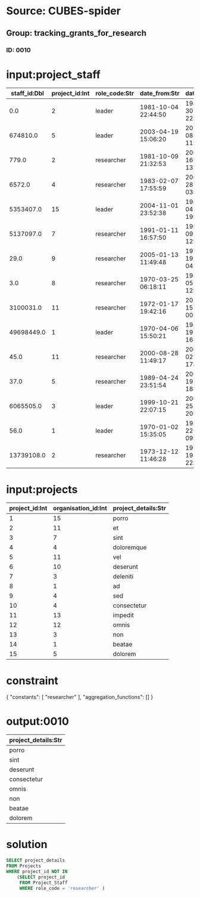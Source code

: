 # Source: CUBES-spider
## Group: tracking_grants_for_research
### ID: 0010

# input:project_staff

| staff_id:Dbl | project_id:Int | role_code:Str | date_from:Str | date_to:Str | other_details:Str |
|---|---|---|---|---|---|
| 0.0 | 2 | leader | 1981-10-04 22:44:50 | 1985-05-30 22:26:30 | nan |
| 674810.0 | 5 | leader | 2003-04-19 15:06:20 | 2010-12-08 11:55:36 | nan |
| 779.0 | 2 | researcher | 1981-10-09 21:32:53 | 2004-12-16 13:03:36 | nan |
| 6572.0 | 4 | researcher | 1983-02-07 17:55:59 | 2004-07-28 03:11:47 | nan |
| 5353407.0 | 15 | leader | 2004-11-01 23:52:38 | 1988-03-04 19:30:05 | nan |
| 5137097.0 | 7 | researcher | 1991-01-11 16:57:50 | 1993-06-09 12:44:28 | nan |
| 29.0 | 9 | researcher | 2005-01-13 11:49:48 | 1973-07-19 04:51:26 | nan |
| 3.0 | 8 | researcher | 1970-03-25 06:18:11 | 1985-12-05 12:00:58 | nan |
| 3100031.0 | 11 | researcher | 1972-01-17 19:42:16 | 2016-03-15 00:33:18 | nan |
| 49698449.0 | 1 | leader | 1970-04-06 15:50:21 | 1983-03-19 16:06:31 | nan |
| 45.0 | 11 | researcher | 2000-08-28 11:49:17 | 2007-02-02 17:26:02 | nan |
| 37.0 | 5 | researcher | 1989-04-24 23:51:54 | 2002-03-19 18:00:36 | nan |
| 6065505.0 | 3 | leader | 1999-10-21 22:07:15 | 2008-09-25 20:06:28 | nan |
| 56.0 | 1 | leader | 1970-01-02 15:35:05 | 1985-09-22 09:06:08 | nan |
| 13739108.0 | 2 | researcher | 1973-12-12 11:46:28 | 1971-07-19 22:49:05 | nan |

# input:projects

| project_id:Int | organisation_id:Int | project_details:Str |
|---|---|---|
| 1 | 15 | porro |
| 2 | 11 | et |
| 3 | 7 | sint |
| 4 | 4 | doloremque |
| 5 | 11 | vel |
| 6 | 10 | deserunt |
| 7 | 3 | deleniti |
| 8 | 1 | ad |
| 9 | 4 | sed |
| 10 | 4 | consectetur |
| 11 | 13 | impedit |
| 12 | 12 | omnis |
| 13 | 3 | non |
| 14 | 1 | beatae |
| 15 | 5 | dolorem |

# constraint

{
  "constants": [
    "researcher"
  ],
  "aggregation_functions": []
}

# output:0010

| project_details:Str |
|---|
| porro |
| sint |
| deserunt |
| consectetur |
| omnis |
| non |
| beatae |
| dolorem |

# solution

```sql
SELECT project_details
FROM Projects
WHERE project_id NOT IN
    (SELECT project_id
     FROM Project_Staff
     WHERE role_code = 'researcher' )
```
